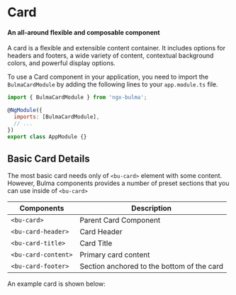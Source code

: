 # Card

#### An all-around flexible and composable component

A card is a flexible and extensible content container. It includes options for headers and footers, a wide variety of content, contextual background colors, and powerful display options.

To use a Card component in your application, you need to import the `BulmaCardModule` by adding the following lines to your `app.module.ts` file.

```javascript
import { BulmaCardModule } from 'ngx-bulma';

@NgModule({
  imports: [BulmaCardModule],
  // ...
})
export class AppModule {}
```

## Basic Card Details

The most basic card needs only of `<bu-card>` element with some content. However, Bulma components provides a number of preset sections that you can use inside of `<bu-card>`

| Components          | Description                                |
| ------------------- | ------------------------------------------ |
| `<bu-card>`         | Parent Card Component                      |
| `<bu-card-header>`  | Card Header                                |
| `<bu-card-title>`   | Card Title                                 |
| `<bu-card-content>` | Primary card content                       |
| `<bu-card-footer>`  | Section anchored to the bottom of the card |

An example card is shown below:
